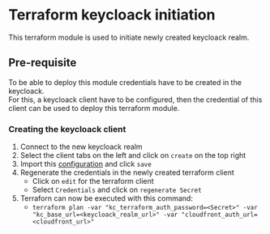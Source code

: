 # Terraform keycloack initiation

This terraform module is used to initiate newly created keycloack realm.

## Pre-requisite

To be able to deploy this module credentials have to be created in the keycloack.  
For this, a keycloack client have to be configured, then the credential of this client can be used to deploy this terraform module.

### Creating the keycloack client

1. Connect to the new keycloack realm
2. Select the client tabs on the left and click on `create` on the top right
3. Import this [configuration](resources/terraform.json) and click `save`
4. Regenerate the credentials in the newly created terraform client
    - Click on `edit` for the terraform client
    - Select `Credentials` and click on `regenerate Secret`
5. Terraforn can now be executed with this command:
    - `terraform plan -var "kc_terraform_auth_password=<Secret>" -var "kc_base_url=<keycloack_realm_url>" -var "cloudfront_auth_url=<cloudfront_url>"`
